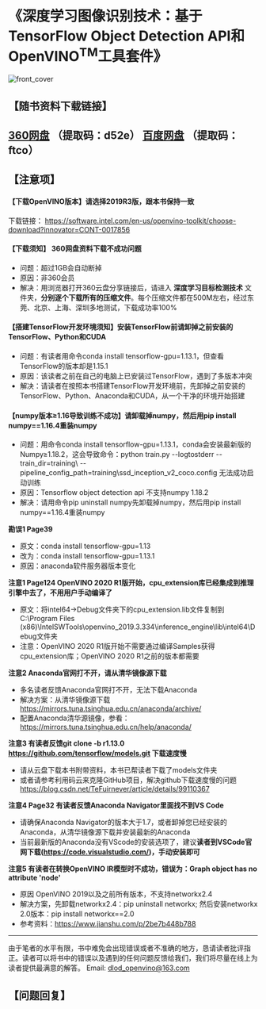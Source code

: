 # 《深度学习图像识别技术：基于TensorFlow Object Detection API和OpenVINO<sup>TM</sup>工具套件》
![front_cover](https://github.com/dlod-openvino/book/blob/master/封面.jpg)

## 【随书资料下载链接】
[360网盘](https://yunpan.360.cn/surl_yrkBV8cRhDT) （提取码：d52e）
[百度网盘](https://pan.baidu.com/s/1OMXOlN_Cr4aITG9LfhTWNQ) （提取码：ftco）
---
## 【注意项】

#### 【下载OpenVINO版本】请选择2019R3版，跟本书保持一致
下载链接：
https://software.intel.com/en-us/openvino-toolkit/choose-download?innovator=CONT-0017856

#### 【下载须知】 360网盘资料下载不成功问题
+ 问题：超过1GB会自动断掉
+ 原因：非360会员
+ 解决：用浏览器打开360云盘分享链接后，请进入 **深度学习目标检测技术** 文件夹，**分别逐个下载所有的压缩文件**。每个压缩文件都在500M左右，经过东莞、北京、上海、深圳多地测试，下载成功率100%

#### 【搭建TensorFlow开发环境须知】安装TensorFlow前请卸掉之前安装的TensorFlow、Python和CUDA
+ 问题：有读者用命令conda install tensorflow-gpu=1.13.1，但查看TensorFlow的版本却是1.15.1
+ 原因：该读者之前在自己的电脑上已安装过TensorFlow，遇到了多版本冲突
+ 解决：请读者在按照本书搭建TensorFlow开发环境前，先卸掉之前安装的TensorFlow、Python、Anaconda和CUDA，从一个干净的环境开始搭建

#### 【numpy版本≥1.16导致训练不成功】请卸载掉numpy，然后用pip install numpy==1.16.4重装numpy
+ 问题：用命令conda install tensorflow-gpu=1.13.1，conda会安装最新版的Numpy≥1.18.2，这会导致命令：python train.py --logtostderr --train_dir=training\ --pipeline_config_path=training\ssd_inception_v2_coco.config 无法成功启动训练
+ 原因：Tensorflow object detection api 不支持numpy 1.18.2
+ 解决：请用命令pip uninstall numpy先卸载掉numpy，然后用pip install numpy==1.16.4重装numpy

**勘误1 Page39**
+ 原文：conda install tensorflow-gpu=1.13
+ 改为：conda install tensorflow-gpu=1.13.1
+ 原因：anaconda软件服务器版本变化

**注意1 Page124 OpenVINO 2020 R1版开始，cpu_extension库已经集成到推理引擎中去了，不用用户手动编译了**
+ 原文：将intel64→Debug文件夹下的cpu_extension.lib文件复制到C:\Program Files (x86)\IntelSWTools\openvino_2019.3.334\inference_engine\lib\intel64\Debug文件夹
+ 注意：OpenVINO 2020 R1版开始不需要通过编译Samples获得cpu_extension库；OpenVINO 2020 R1之前的版本都需要

**注意2 Anaconda官网打不开，请从清华镜像源下载**
+ 多名读者反馈Anaconda官网打不开，无法下载Anaconda
+ 解决方案：从清华镜像源下载 https://mirrors.tuna.tsinghua.edu.cn/anaconda/archive/
+ 配置Anaconda清华源镜像，参看：https://mirrors.tuna.tsinghua.edu.cn/help/anaconda/

**注意3 有读者反馈git clone -b r1.13.0 https://github.com/tensorflow/models.git 下载速度慢**
+ 请从云盘下载本书附带资料，本书已帮读者下载了models文件夹
+ 或者请参考利用码云来克隆GitHub项目，解决github下载速度慢的问题
https://blog.csdn.net/TeFuirnever/article/details/99110367

**注意4 Page32 有读者反馈Anaconda Navigator里面找不到VS Code**
+ 请确保Anaconda Navigator的版本大于1.7，或者卸掉您已经安装的Anaconda，从清华镜像源下载并安装最新的Anaconda
+ 当前最新版的Anaconda没有VScode的安装选项了，建议**读者到VSCode官网下载(https://code.visualstudio.com/)，手动安装即可**

**注意5 有读者在转换OpenVINO IR模型时不成功，错误为：Graph object has no attribute 'node'**
+ 原因 OpenVINO 2019以及之前所有版本，不支持networkx2.4
+ 解决方案，先卸载networkx2.4：pip uninstall networkx; 然后安装networkx 2.0版本：pip install networkx==2.0
+ 参考资料：https://www.jianshu.com/p/2be7b448b788
---

由于笔者的水平有限，书中难免会出现错误或者不准确的地方，恳请读者批评指正。读者可以将书中的错误以及遇到的任何问题反馈给我们，我们将尽量在线上为读者提供最满意的解答。
Email: dlod_openvino@163.com

## 【问题回复】
